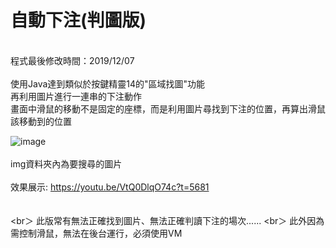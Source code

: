 # 自動下注(判圖版)
<br>
程式最後修改時間：2019/12/07
<br>
<br>
使用Java達到類似於按鍵精靈14的"區域找圖"功能
<br>
再利用圖片進行一連串的下注動作
<br>
畫面中滑鼠的移動不是固定的座標，而是利用圖片尋找到下注的位置，再算出滑鼠該移動到的位置

![image](https://github.com/WhiteEyeYan/-/blob/main/img/bet%E5%A4%A7.PNG)
<br>
<br>
img資料夾內為要搜尋的圖片
<br>
<br>
效果展示:
https://youtu.be/VtQ0DlqO74c?t=5681    
<br>
<br>
<br＞
此版常有無法正確找到圖片、無法正確判讀下注的場次......
<br＞
此外因為需控制滑鼠，無法在後台運行，必須使用VM

